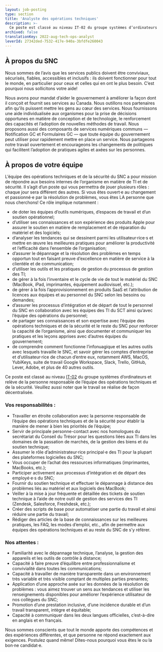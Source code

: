```yaml
---
layout: job-posting
type: section
title: 'Analyste des opérations techniques'
description: >-
  Ce poste est classé au niveau IT-02 du groupe systèmes d’ordinateurs et relève de la personne responsable de l’équipe des opérations techniques et de la sécurité. Veuillez aussi noter que le travail se réalise de façon décentralisée.
archived: false
translationKey: 2022-aug-tech-ops-analyst
leverId: 27342ded-7532-417e-940a-3bfdfe260043
---
```


## À propos du SNC 

Nous sommes de l’avis que les services publics doivent être conviviaux, sécurisés, fiables, accessibles et inclusifs : ils doivent fonctionner pour tout le monde, en particulier pour ceux et celles qui en ont le plus besoin. C’est pourquoi nous sollicitons votre aide!

Nous avons pour mandat d’aider le gouvernement à améliorer la façon dont il conçoit et fournit ses services au Canada. Nous outillons nos partenaires afin qu’ils puissent mettre les gens au cœur des services. Nous fournissons une aide individualisée aux organismes pour la prise de décisions opportunes en matière de conception et de technologie, le renforcement des capacités et l’adoption de nouvelles méthodes de travail. Nous proposons aussi des composants de services numériques communs — Notification GC et Formulaires GC — que toute équipe du gouvernement peut utiliser pour rapidement mettre en place un service. Nous partageons notre travail ouvertement et encourageons les changements de politiques qui facilitent l’adoption de pratiques agiles et axées sur les personnes.

## À propos de votre équipe

L’équipe des opérations techniques et de la sécurité du SNC a pour mission de répondre aux besoins internes de l’organisme en matière de TI et de sécurité. Il s’agit d’un poste qui vous permettra de jouer plusieurs rôles : chaque jour sera différent des autres. Si vous êtes ouvert·e au changement et passionné·e par la résolution de problèmes, vous êtes LA personne que nous cherchons! Ce rôle implique notamment :

- de doter les équipes d’outils numériques, d’espaces de travail et d’un soutien opérationnel;
- d’utiliser ses connaissances et son expérience des produits Apple pour assurer le soutien en matière de remplacement et de réparation du matériel et des logiciels;
- d’analyser les tendances qui se dessinent parmi les utilisateur·rice·s et mettre en œuvre les meilleures pratiques pour améliorer la productivité et l’efficacité dans l’ensemble de l’organisation;
- d’assurer le dépannage et la résolution des problèmes en temps opportun tout en faisant preuve d’excellence en matière de service à la clientèle et de communication;
- d’utiliser les outils et les pratiques de gestion du processus de gestion des TI;
- de gérer à la fois l’inventaire et le cycle de vie de tout le matériel du SNC (MacBook, iPad, imprimantes, équipement audiovisuel, etc.);
- de gérer à la fois l’approvisionnement en produits SaaS et l’attribution de licences aux équipes et au personnel du SNC selon les besoins ou demandes;
- d’assurer les processus d’intégration et de départ de tout le personnel du SNC en collaboration avec les équipes des TI du SCT ainsi qu’avec l’équipe des opérations du personnel;
- de partager ses connaissances et son expertise avec l’équipe des opérations techniques et de la sécurité et le reste du SNC pour renforcer la capacité de l’organisme, ainsi que documenter et communiquer les pratiques et les leçons apprises avec d’autres équipes du gouvernement;
- de comprendre comment fonctionne l’infonuagique et les autres outils avec lesquels travaille le SNC, et savoir gérer les comptes d’entreprise et d’utilisateur·rice de chacun d’entre eux, notamment AWS, MacOS, YubiKeys, suite de travail Google Workspace, Slack, Trello, GitHub, Lever, Adobe, et plus de 40 autres outils.

Ce poste est classé au niveau [IT-02](https://www.tbs-sct.canada.ca/agreements-conventions/view-visualiser-fra.aspx?id=1) du groupe systèmes d’ordinateurs et relève de la personne responsable de l’équipe des opérations techniques et de la sécurité. Veuillez aussi noter que le travail se réalise de façon décentralisée.

### Vos responsabilités :

- Travailler en étroite collaboration avec la personne responsable de l’équipe des opérations techniques et de la sécurité pour établir la manière de mener à bien les priorités de l’équipe;
- Servir de principale personne-contact avec nos homologues du secrétariat du Conseil du Trésor pour les questions liées aux TI dans les domaines de la passation de marchés, de la gestion des biens et du soutien technique;
- Assumer le rôle d’administrateur·rice principal·e des TI pour la plupart des plateformes logicielles du SNC;
- Vous occuper de l’achat des ressources informatiques (imprimantes, MacBooks, etc.);
- Participer activement aux processus d’intégration et de départ des employé·e·s du SNC;
- Fournir du soutien technique et effectuer le dépannage à distance des problèmes liés au matériel et aux logiciels des MacBook;
- Veiller à la mise à jour fréquente et détaillée des tickets de soutien technique à l’aide de notre outil de gestion des services des TI (Zendesk, Salesforce, Freshdesk, etc.); 
- Créer des scripts de base pour automatiser une partie du travail et ainsi réduire une partie du travail;
- Rédiger des articles de la base de connaissances sur les meilleures pratiques, les FAQ, les modes d’emploi, etc., afin de permettre aux équipes des opérations techniques et au reste du SNC de s’y référer.

### Nos attentes : 

- Familiarité avec le dépannage technique, l’analyse, la gestion des appareils et les outils de contrôle à distance;
- Capacité à faire preuve d’équilibre entre professionnalisme et convivialité dans toutes les communications;
- Capacité à travailler de manière transparente dans un environnement très variable et très visible comptant de multiples parties prenantes;
- Application d’une approche axée sur les données de la résolution de problèmes : vous aimez trouver un sens aux tendances et utiliser les renseignements disponibles pour améliorer l’expérience utilisateur de nos collègues du SNC;
- Promotion d’une prestation inclusive, d’une incidence durable et d’un travail transparent, intègre et équitable;
- Capacité à communiquer dans les deux langues officielles, c’est-à-dire en anglais et en français.

Nous sommes conscients que tout le monde apporte des compétences et des expériences différentes, et que personne ne répond exactement aux exigences. Postulez quand même! Dites-nous pourquoi vous êtes le ou la bon·ne candidat·e.


